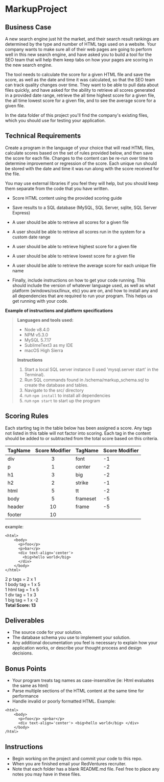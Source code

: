 MarkupProject
=============

Business Case
----
A new search engine just hit the market, and their search result rankings are determined by the type and number of HTML tags used on a website. Your company wants to make sure all of their web pages are going to perform well in this new search engine, and have asked you to build a tool for the SEO team that will help them keep tabs on how your pages are scoring in the new search engine.

The tool needs to calculate the score for a given HTML file and save the score, as well as the date and time it was calculated, so that the SEO team can track quality changes over time. They want to be able to pull data about files quickly, and have asked for the ability to retrieve all scores generated in a provided date range, retrieve the all time highest score for a given file, the all time lowest score for a given file, and to see the average score for a given file.

In the data folder of this project you'll find the company's existing files, which you should use for testing your application.

Technical Requirements
-----------------
Create a program in the language of your choice that will read HTML files, calculate scores based on the set of rules provided below, and then save the score for each file. Changes to the content can be re-run over time to determine improvement or regression of the score. Each unique run should be stored with the date and time it was run along with the score received for the file.

You may use external libraries if you feel they will help, but you should keep them separate from the code that you have written.
* Score HTML content using the provided scoring guide
* Save results to a SQL database (MySQL, SQL Server, sqlite, SQL Server Express)
* A user should be able to retrieve all scores for a given file
* A user should be able to retrieve all scores run in the system for a custom date range
* A user should be able to retrieve highest score for a given file
* A user should be able to retrieve lowest score for a given file
* A user should be able to retrieve the average score for each unique file name

* Finally, include instructions on how to get your code running. This should include the version of whatever language used, as well as what platform (windows/osx/linux, etc) you are on, and how to install any and all dependencies that are required to run your program. This helps us get running with your code.

**Example of instructions and platform specifications**

>**Languages and tools used:**
>
>- Node v8.4.0
>- NPM v5.3.0
>- MySQL 5.7.17
>- SublimeText3 as my IDE
>- macOS High Sierra
>
>**Instructions**
>
>1. Start a local SQL server instance (I used 'mysql.server start' in the Terminal).
>2. Run SQL commands found in /schema/markup_schema.sql to create the database and tables.
>3. Navigate to the src/ directory
>4. run `npm install` to install all dependencies
>4. run `npm start` to start up the program

Scoring Rules
-------------
Each starting tag in the table below has been assigned a score. Any tags not listed in this table will not factor into scoring. Each tag in the content should be added to or subtracted from the total score based on this criteria.

| TagName | Score Modifier | TagName | Score Modifier |
| ------- | :------------: | ------- | -------------- |
| div     | 3              | font    | -1             |
| p       | 1              | center  | -2             |
| h1      | 3              | big     | -2             |
| h2      | 2              | strike  | -1             |
| html    | 5              | tt      | -2             |
| body    | 5              | frameset| -5             |
| header  | 10             | frame   | -5             |
| footer  | 10             |

example:

````
<html>
    <body>
      <p>foo</p>
      <p>bar</p>
      <div text-align='center'>
        <big>hello world</big>
      </div>
    </body>
</html>
````

2 p tags = 2 x 1 <br>
1 body tag = 1 x 5 <br>
1 html tag = 1 x 5 <br>
1 div tag = 1 x 3 <br>
1 big tag = 1 x -2 <br>
**Total Score: 13**

## Deliverables
* The source code for your solution.
* The database schema you use to implement your solution.
* Any additional documentation you feel is necessary to explain how your application works, or describe your thought process and design decisions.

## Bonus Points
* Your program treats tag names as case-insensitive (ie: Html evaluates the same as html)
* Parse multiple sections of the HTML content at the same time for performance
* Handle invalid or poorly formatted HTML. Example:

````
<html>
    <body>
      <p>foo</p> <p>bar</p>
      <div text-align='center'> <big>hello world</big> </div>
    </body>
/html>
````



Instructions
------------
* Begin working on the project and commit your code to this repo.
* When you are finished email your RedVentures recruiter.
* Note that each folder has a blank README.md file.  Feel free to place any notes you may have in these files.

